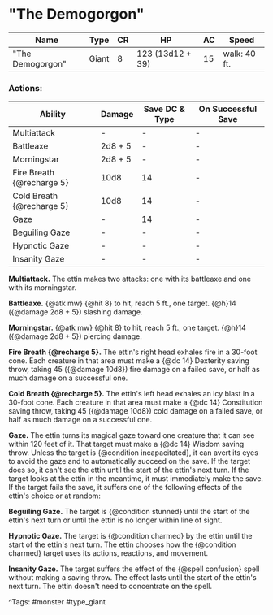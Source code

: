 # "The Demogorgon"

| Name | Type | CR | HP | AC | Speed |
|------|------|----|----|----|-------|
| "The Demogorgon" | Giant | 8 | 123 (13d12 + 39) | 15 | walk: 40 ft. |

### Actions:

| Ability | Damage | Save DC & Type | On Successful Save |
|---------|--------|----------------|--------------------|
| Multiattack | - | - | - |
| Battleaxe | 2d8 + 5 | - | - |
| Morningstar | 2d8 + 5 | - | - |
| Fire Breath {@recharge 5} | 10d8 | 14 | - |
| Cold Breath {@recharge 5} | 10d8 | 14 | - |
| Gaze | - | 14 | - |
| Beguiling Gaze | - | - | - |
| Hypnotic Gaze | - | - | - |
| Insanity Gaze | - | - | - |


**Multiattack.** The ettin makes two attacks: one with its battleaxe and one with its morningstar.

**Battleaxe.** {@atk mw} {@hit 8} to hit, reach 5 ft., one target. {@h}14 ({@damage 2d8 + 5}) slashing damage.

**Morningstar.** {@atk mw} {@hit 8} to hit, reach 5 ft., one target. {@h}14 ({@damage 2d8 + 5}) piercing damage.

**Fire Breath {@recharge 5}.** The ettin's right head exhales fire in a 30-foot cone. Each creature in that area must make a {@dc 14} Dexterity saving throw, taking 45 ({@damage 10d8}) fire damage on a failed save, or half as much damage on a successful one.

**Cold Breath {@recharge 5}.** The ettin's left head exhales an icy blast in a 30-foot cone. Each creature in that area must make a {@dc 14} Constitution saving throw, taking 45 ({@damage 10d8}) cold damage on a failed save, or half as much damage on a successful one.

**Gaze.** The ettin turns its magical gaze toward one creature that it can see within 120 feet of it. That target must make a {@dc 14} Wisdom saving throw. Unless the target is {@condition incapacitated}, it can avert its eyes to avoid the gaze and to automatically succeed on the save. If the target does so, it can't see the ettin until the start of the ettin's next turn. If the target looks at the ettin in the meantime, it must immediately make the save. If the target fails the save, it suffers one of the following effects of the ettin's choice or at random:

**Beguiling Gaze.** The target is {@condition stunned} until the start of the ettin's next turn or until the ettin is no longer within line of sight.

**Hypnotic Gaze.** The target is {@condition charmed} by the ettin until the start of the ettin's next turn. The ettin chooses how the {@condition charmed} target uses its actions, reactions, and movement.

**Insanity Gaze.** The target suffers the effect of the {@spell confusion} spell without making a saving throw. The effect lasts until the start of the ettin's next turn. The ettin doesn't need to concentrate on the spell.

^Tags: #monster #type_giant